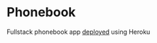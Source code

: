 # Phonebook
Fullstack phonebook app [deployed](https://whispering-cove-57969.herokuapp.com) using Heroku